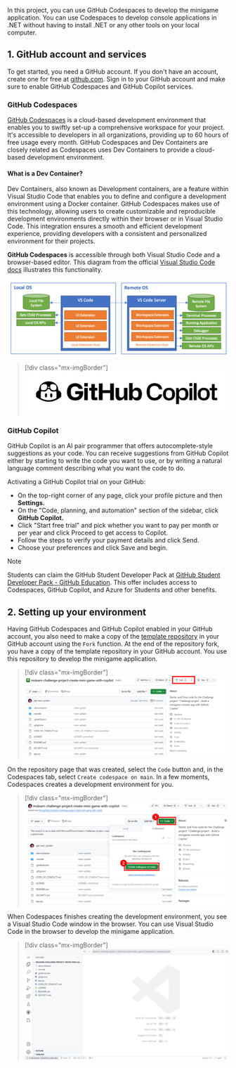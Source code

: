 In this project, you can use GitHub Codespaces to develop the minigame application.  You can use Codespaces to develop console applications in .NET without having to install .NET or any other tools on your local computer.

## 1. GitHub account and services

To get started, you need a GitHub account. If you don't have an account, create one for free at [github.com](https://github.com/). Sign in to your GitHub account and make sure to enable GitHub Codespaces and GitHub Copilot services.

### GitHub Codespaces

[GitHub Codespaces](https://docs.github.com/codespaces) is a cloud-based development environment that enables you to swiftly set-up a comprehensive workspace for your project. It's accessible to developers in all organizations, providing up to 60 hours of free usage every month. GitHub Codespaces and Dev Containers are closely related as Codespaces uses Dev Containers to provide a cloud-based development environment.

#### What is a Dev Container?

Dev Containers, also known as Development containers, are a feature within Visual Studio Code that enables you to define and configure a development environment using a Docker container. GitHub Codespaces makes use of this technology, allowing users to create customizable and reproducible development environments directly within their browser or in Visual Studio Code. This integration ensures a smooth and efficient development experience, providing developers with a consistent and personalized environment for their projects.

**GitHub Codespaces** is accessible through both Visual Studio Code and a browser-based editor. This diagram from the official [Visual Studio Code docs](https://code.visualstudio.com/docs/remote/containers) illustrates this functionality.

![A diagram showing a development environment in a local computer and comparing with a development environment in the cloud (Dev Container).](./media/dev-container.png)

> [!div class="mx-imgBorder"]
> ![GitHub Copilot logo](./media/github-copilot-logo.png)

### GitHub Copilot

GitHub Copilot is an AI pair programmer that offers autocomplete-style suggestions as your code. You can receive suggestions from GitHub Copilot either by starting to write the code you want to use, or by writing a natural language comment describing what you want the code to do.

Activating a GitHub Copilot trial on your GitHub:

- On the top-right corner of any page, click your profile picture and then **Settings.**
- On the "Code, planning, and automation" section of the sidebar, click **GitHub Copilot.**
- Click "Start free trial" and pick whether you want to pay per month or per year and click Proceed to get access to Copilot.
- Follow the steps to verify your payment details and click Send.
- Choose your preferences and click Save and begin.

> [!NOTE]
> Students can claim the GitHub Student Developer Pack at [GitHub Student Developer Pack - GitHub Education](https://education.github.com/pack). This offer includes access to Codespaces, GitHub Copilot, and Azure for Students and other benefits.

## 2. Setting up your environment

Having GitHub Codespaces and GitHub Copilot enabled in your GitHub account, you also need to make a copy of the [template repository](https://github.com/MicrosoftDocs/mslearn-challenge-project-create-mini-game-with-copilot-dotnet) in your GitHub account using the `Fork` function. At the end of the repository fork, you have a copy of the template repository in your GitHub account. You use this repository to develop the minigame application.

> [!div class="mx-imgBorder"]
> ![Screenshot of Visual Studio Code remote try .NET template repository with the Fork button highlighted.](./media/vs-template.png)

On the repository page that was created, select the `Code` button and, in the Codespaces tab, select `Create codespace on main`. In a few moments, Codespaces creates a development environment for you.

> [!div class="mx-imgBorder"]
> ![Screenshot of your forked repository highlighting the Code and Create codespace on main buttons.](./media/open-codespaces.png)

When Codespaces finishes creating the development environment, you see a Visual Studio Code window in the browser. You can use Visual Studio Code in the browser to develop the minigame application.

> [!div class="mx-imgBorder"]
> ![Screenshot of Codespaces running a Visual Studio Code experience on browser](./media/quick-view.png)
